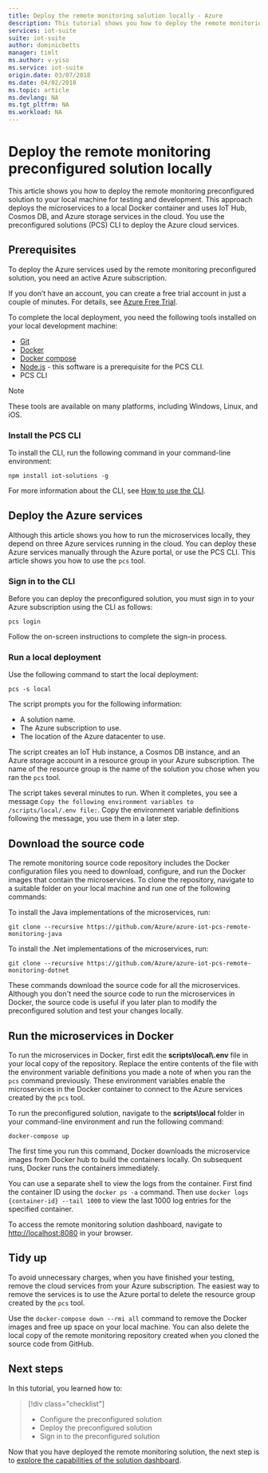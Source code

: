 ```yaml
---
title: Deploy the remote monitoring solution locally - Azure 
description: This tutorial shows you how to deploy the remote monitoring preconfigured solution to your local machine for testing and development.
services: iot-suite
suite: iot-suite
author: dominicbetts
manager: timlt
ms.author: v-yiso
ms.service: iot-suite
origin.date: 03/07/2018
ms.date: 04/02/2018
ms.topic: article
ms.devlang: NA
ms.tgt_pltfrm: NA
ms.workload: NA
---
```


# Deploy the remote monitoring preconfigured solution locally

This article shows you how to deploy the remote monitoring preconfigured solution to your local machine for testing and development. This approach deploys the microservices to a local Docker container and uses IoT Hub, Cosmos DB, and Azure storage services in the cloud. You use the preconfigured solutions (PCS) CLI to deploy the Azure cloud services.

## Prerequisites

To deploy the Azure services used by the remote monitoring preconfigured solution, you need an active Azure subscription.

If you don’t have an account, you can create a free trial account in just a couple of minutes. For details, see [Azure Free Trial](http://www.azure.cn/pricing/1rmb-trial/).

To complete the local deployment, you need the following tools installed on your local development machine:

* [Git](https://git-scm.com/)
* [Docker](https://www.docker.com)
* [Docker compose](https://docs.docker.com/compose/install/)
* [Node.js](https://nodejs.org/) - this software is a prerequisite for the PCS CLI.
* PCS CLI

> [!NOTE]
> These tools are available on many platforms, including Windows, Linux, and iOS.

### Install the PCS CLI

To install the CLI, run the following command in your command-line environment:

```cmd/sh
npm install iot-solutions -g
```

For more information about the CLI, see [How to use the CLI](https://github.com/Azure/pcs-cli/blob/master/README.md).

## Deploy the Azure services

Although this article shows you how to run the microservices locally, they depend on three Azure services running in the cloud. You can deploy these Azure services manually through the Azure portal, or use the PCS CLI. This article shows you how to use the `pcs` tool.

### Sign in to the CLI

Before you can deploy the preconfigured solution, you must sign in to your Azure subscription using the CLI as follows:

```cmd/sh
pcs login
```

Follow the on-screen instructions to complete the sign-in process.

### Run a local deployment

Use the following command to start the local deployment:

```cmd/pcs
pcs -s local
```

The script prompts you for the following information:

* A solution name.
* The Azure subscription to use.
* The location of the Azure datacenter to use.

The script creates an IoT Hub instance, a Cosmos DB instance, and an Azure storage account in a resource group in your Azure subscription. The name of the resource group is the name of the solution you chose when you ran the `pcs` tool.

The script takes several minutes to run. When it completes, you see a message `Copy the following environment variables to /scripts/local/.env file:`. Copy the environment variable definitions following the message, you use them in a later step.

## Download the source code

The remote monitoring source code repository includes the Docker configuration files you need to download, configure, and run the Docker images that contain the microservices. To clone the repository, navigate to a suitable folder on your local machine and run one of the following commands:

To install the Java implementations of the microservices, run:

```cmd/sh
git clone --recursive https://github.com/Azure/azure-iot-pcs-remote-monitoring-java
```

To install the .Net implementations of the microservices, run:

```cmd\sh
git clone --recursive https://github.com/Azure/azure-iot-pcs-remote-monitoring-dotnet
```

These commands download the source code for all the microservices. Although you don't need the source code to run the microservices in Docker, the source code is useful if you later plan to modify the preconfigured solution and test your changes locally.

## Run the microservices in Docker

To run the microservices in Docker, first edit the **scripts\\local\\.env** file in your local copy of the repository. Replace the entire contents of the file with the environment variable definitions you made a note of when you ran the `pcs` command previously. These environment variables enable the microservices in the Docker container to connect to the Azure services created by the `pcs` tool.

To run the preconfigured solution, navigate to the **scripts\local** folder in your command-line environment and run the following command:

```cmd\sh
docker-compose up
```

The first time you run this command, Docker downloads the microservice images from Docker hub to build the containers locally. On subsequent runs, Docker runs the containers immediately.

You can use a separate shell to view the logs from the container. First find the container ID using the `docker ps -a` command. Then use `docker logs {container-id} --tail 1000` to view the last 1000 log entries for the specified container.

To access the remote monitoring solution dashboard, navigate to [http://localhost:8080](http://localhost:8080) in your browser.

## Tidy up

To avoid unnecessary charges, when you have finished your testing, remove the cloud services from your Azure subscription. The easiest way to remove the services is to use the Azure portal to delete the resource group created by the `pcs` tool.

Use the `docker-compose down --rmi all` command to remove the Docker images and free up space on your local machine. You can also delete the local copy of the remote monitoring repository created when you cloned the source code from GitHub.

## Next steps

In this tutorial, you learned how to:

> [!div class="checklist"]
> * Configure the preconfigured solution
> * Deploy the preconfigured solution
> * Sign in to the preconfigured solution

Now that you have deployed the remote monitoring solution, the next step is to [explore the capabilities of the solution dashboard](./iot-suite-remote-monitoring-deploy.md).

<!-- Next tutorials in the sequence -->